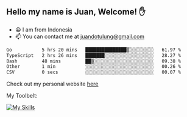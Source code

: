## Hello my name is Juan, Welcome! ✋

- 😀 I am from Indonesia
- 📫 You can contact me at juandotulung@gmail.com

<!--START_SECTION:waka-->

```txt
Go           5 hrs 20 mins   ███████████████▒░░░░░░░░░   61.97 %
TypeScript   2 hrs 26 mins   ███████░░░░░░░░░░░░░░░░░░   28.27 %
Bash         48 mins         ██▒░░░░░░░░░░░░░░░░░░░░░░   09.38 %
Other        1 min           ░░░░░░░░░░░░░░░░░░░░░░░░░   00.26 %
CSV          0 secs          ░░░░░░░░░░░░░░░░░░░░░░░░░   00.07 %
```

<!--END_SECTION:waka-->

Check out my personal website [here](https://juanchristian.com)

My Toolbelt:

[![My Skills](https://skillicons.dev/icons?i=go,js,ts,nodejs,react,nextjs,python,php,laravel,aws,bash,linux,postgres,mysql,redis,mongodb,docker)](https://skillicons.dev)

